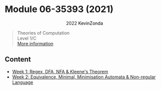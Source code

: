# Module 06-35393 (2021)

<center>
<span>2022</span>
<a style="text-decoration:none; color: black;" href="https://github.com/KevinZonda">KevinZonda</a>
</center>

> Theories of Computation  
> Level 1/C  
> [More information](https://www.cs.bham.ac.uk/internal/modules/2021/06-34252/)

## Content

- [Week 1: Regex, DFA, NFA & Kleene's Theorem](note/Week1.md)
- [Week 2: Equivalence, Minimal, Minimisation Automata & Non-regular Language](note/Week2.md)

